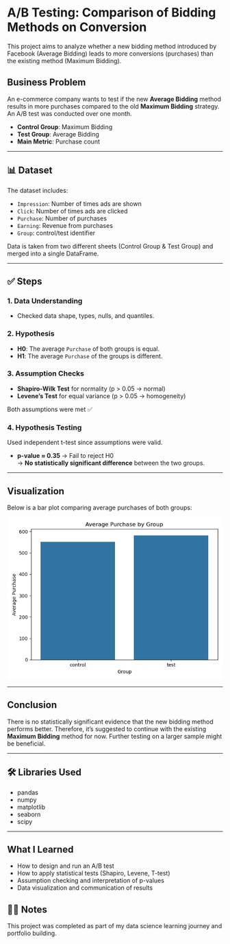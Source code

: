 # A/B Testing: Comparison of Bidding Methods on Conversion

This project aims to analyze whether a new bidding method introduced by Facebook (Average Bidding) leads to more conversions (purchases) than the existing method (Maximum Bidding).

## Business Problem
An e-commerce company wants to test if the new **Average Bidding** method results in more purchases compared to the old **Maximum Bidding** strategy. An A/B test was conducted over one month.

- **Control Group**: Maximum Bidding  
- **Test Group**: Average Bidding  
- **Main Metric**: Purchase count

---

## 📊 Dataset
The dataset includes:

- `Impression`: Number of times ads are shown  
- `Click`: Number of times ads are clicked  
- `Purchase`: Number of purchases  
- `Earning`: Revenue from purchases  
- `Group`: control/test identifier

Data is taken from two different sheets (Control Group & Test Group) and merged into a single DataFrame.

---

## ✅ Steps

### 1. Data Understanding
- Checked data shape, types, nulls, and quantiles.

### 2. Hypothesis
- **H0**: The average `Purchase` of both groups is equal.  
- **H1**: The average `Purchase` of the groups is different.

### 3. Assumption Checks
- **Shapiro-Wilk Test** for normality (p > 0.05 → normal)
- **Levene’s Test** for equal variance (p > 0.05 → homogeneity)

Both assumptions were met ✅

### 4. Hypothesis Testing
Used independent t-test since assumptions were valid.  
- **p-value ≈ 0.35** → Fail to reject H0  
→ **No statistically significant difference** between the two groups.

---

## Visualization

Below is a bar plot comparing average purchases of both groups:

![Average Purchase by Group](average_purchase.png)

---

## Conclusion

There is no statistically significant evidence that the new bidding method performs better. Therefore, it’s suggested to continue with the existing **Maximum Bidding** method for now. Further testing on a larger sample might be beneficial.

---

## 🛠️ Libraries Used
- pandas
- numpy
- matplotlib
- seaborn
- scipy

---
## What I Learned

- How to design and run an A/B test
- How to apply statistical tests (Shapiro, Levene, T-test)
- Assumption checking and interpretation of p-values
- Data visualization and communication of results

## 👩‍💻 Notes
This project was completed as part of my data science learning journey and portfolio building.
